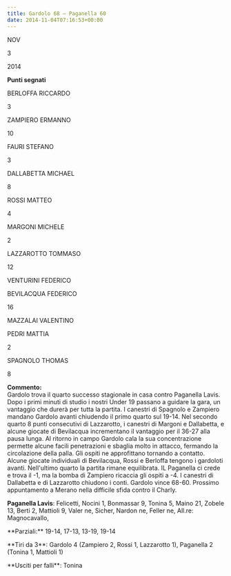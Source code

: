 ```yaml
---
title: Gardolo 68 – Paganella 60
date: 2014-11-04T07:16:53+00:00
---
```

NOV

3

2014

**Punti segnati**

BERLOFFA RICCARDO

3

ZAMPIERO ERMANNO

10

FAURI STEFANO

3

DALLABETTA MICHAEL

8

ROSSI MATTEO

4

MARGONI MICHELE

2

LAZZAROTTO TOMMASO

12

VENTURINI FEDERICO

BEVILACQUA FEDERICO

16

MAZZALAI VALENTINO

PEDRI MATTIA

2

SPAGNOLO THOMAS

8

**Commento:**  
Gardolo trova il quarto successo stagionale in casa contro Paganella Lavis. Dopo i primi minuti di studio i nostri Under 19 passano a guidare la gara, un vantaggio che durerà per tutta la partita. I canestri di Spagnolo e Zampiero mandano Gardolo avanti chiudendo il primo quarto sul 19-14. Nel secondo quarto 8 punti consecutivi di Lazzarotto, i canestri di Margoni e Dallabetta, e alcune giocate di Bevilacqua incrementano il vantaggio per il 36-27 alla pausa lunga. Al ritorno in campo Gardolo cala la sua concentrazione permette alcune facili penetrazioni e sbaglia molto in attacco, fermando la circolazione della palla. Gli ospiti ne approfittano tornando a contatto. Alcune giocate individuali di Bevilacqua, Rossi e Berloffa tengono i gardoloti avanti. Nell'ultimo quarto la partita rimane equilibrata. IL Paganella ci crede e trova il -1, ma la bomba di Zampiero ricaccia gli ospiti a -4. I canestri di Dallabetta e di Lazzarotto chiudono i conti. Gardolo vince 68-60. Prossimo appuntamento a Merano nella difficile sfida contro il Charly.

**Paganella Lavis**: Felicetti, Nocini 1, Bonmassar 9, Tonina 5, Maino 21, Zobele 13, Berti 2, Mattioli 9, Valer ne, Sicher, Nardon ne, Feller ne, All.re: Magnocavallo,

\*\*Parziali:\*\* 19-14, 17-13, 13-19, 19-14

\*\*Tiri da 3\*\*: Gardolo 4 (Zampiero 2, Rossi 1, Lazzarotto 1), Paganella 2 (Tonina 1, Mattioli 1)

\*\*Usciti per falli\*\*: Tonina